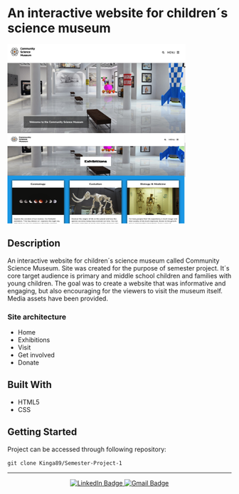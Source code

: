 <h1>An interactive website for children´s science museum</h1>

<div id="images">
<img src="images/screenshot.museum.png" width="400" height="200"/>
<img src="images/screenshot.museum2.png" width="400" height="200"/>
</div>

 ## Description</h2>
 An interactive website for children´s science museum called Community Science Museum. Site was created for the purpose of semester project. It´s core target audience is primary and middle school children and families with young children. The goal was to create a website that was informative and engaging, but also encouraging for the viewers to visit the museum itself. 
Media assets have been provided.

### Site architecture
- Home
- Exhibitions
- Visit
- Get involved
- Donate


## Built With
- HTML5
- CSS



## Getting Started
Project can be accessed through following repository: 


```
git clone Kinga89/Semester-Project-1
```

---

<div id="social" align="center">
<a href="https://www.linkedin.com/in/kinga-kot-3a4b8a149/">
  <img src="https://img.shields.io/badge/LinkedIn-blue?style=for-the-badge&logo=linkedin&logoColor=white" alt="LinkedIn Badge"/>
 </a>
  <a href="kotkiga89@gmail.com">
  <img src="https://img.shields.io/badge/Gmail-D14836?style=for-the-badge&logo=gmail&logoColor=white" alt="Gmail Badge"/>
 </a>
</div>


<div align="center">
  <img src="https://komarev.com/ghpvc/?username=Kinga89&style=flat-square&color=blue" alt=""/>
</div>
